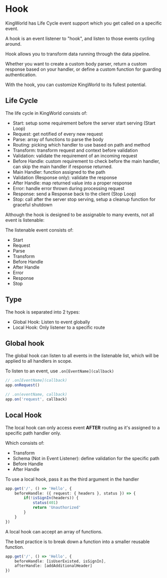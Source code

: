 # Hook
KingWorld has Life Cycle event support which you get called on a specific event.

A hook is an event listener to "hook", and listen to those events cycling around.

Hook allows you to transform data running through the data pipeline.

Whether you want to create a custom body parser, return a custom response based on your handler, or define a custom function for guarding authentication.

With the hook, you can customize KingWorld to its fullest potential.

## Life Cycle
The life cycle in KingWorld consists of:
- Start: setup some requirement before the server start serving
(Start Loop)
- Request: get notified of every new request
- Parse: array of functions to parse the body
- Routing: picking which handler to use based on path and method
- Transform: transform request and context before validation
- Validation: validate the requirement of an incoming request
- Before Handle: custom requirement to check before the main handler, can skip the main handler if response returned.
- Main Handler: function assigned to the path
- Validation (Response only): validate the response
- After Handle: map returned value into a proper response
- Error: handle error thrown during processing request
- Response: send a Response back to the client
(Stop Loop)
- Stop: call after the server stop serving, setup a cleanup function for graceful shutdown

Although the hook is designed to be assignable to many events, not all event is listenable:

The listenable event consists of:
- Start
- Request
- Parse
- Transform
- Before Handle
- After Handle
- Error
- Response
- Stop

## Type
The hook is separated into 2 types:
- Global Hook: Listen to event globally
- Local Hook: Only listener to a specific route

## Global hook
The global hook can listen to all events in the listenable list, which will be applied to all handlers in scope.

To listen to an event, use `.on[EventName](callback)`
```typescript
// .on[EventName](callback)
app.onRequest()

// .on(eventName, callback)
app.on('request', callback)
```

## Local Hook
The local hook can only access event **AFTER** routing as it's assigned to a specific path handler only.

Which consists of:
- Transform
- Schema (Not in Event Listener): define validation for the specific path
- Before Handle
- After Handle

To use a local hook, pass it as the third argument in the handler
```typescript
app.get('/', () => 'Hello', {
    beforeHandle: ({ request: { headers }, status }) => {
        if(!isSignIn(headers)) {
            status(401)
            return 'Unauthorized'
        }
    }
})
```

A local hook can accept an array of functions.

The best practice is to break down a function into a smaller reusable function.

```typescript
app.get('/', () => 'Hello', {
    beforeHandle: [isUserExisted, isSignIn],
    afterHandle: [addAdditionalHeader]
})
```
